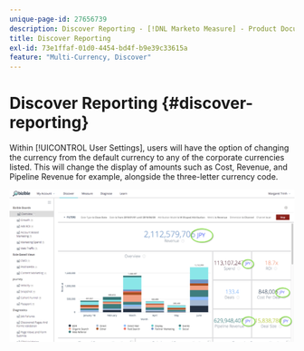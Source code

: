 ```yaml
---
unique-page-id: 27656739
description: Discover Reporting - [!DNL Marketo Measure] - Product Documentation
title: Discover Reporting
exl-id: 73e1ffaf-01d0-4454-bd4f-b9e39c33615a
feature: "Multi-Currency, Discover"
---
```

# Discover Reporting {#discover-reporting}

Within [!UICONTROL User Settings], users will have the option of changing the currency from the default currency to any of the corporate currencies listed. This will change the display of amounts such as Cost, Revenue, and Pipeline Revenue for example, alongside the three-letter currency code.

![](assets/one.png)
